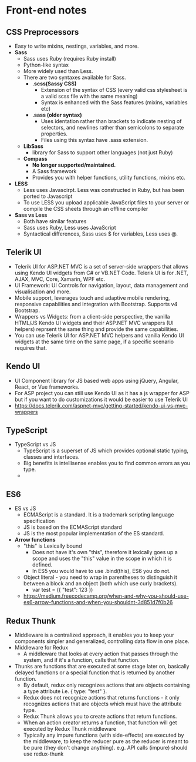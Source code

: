 # Front-end notes

## CSS Preprocessors
- Easy to write mixins, nestings, variables, and more.
- **Sass**
  - Sass uses Ruby (requires Ruby install)
  - Python-like syntax
  - More widely used than Less.
  - There are two syntaxes available for Sass.
    - **.scss(Sassy CSS)**
      - Extension of the syntax of CSS (every valid css stylesheet is a valid scss file with the same meaning)
      - Syntax is enhanced with the Sass features (mixins, variables etc)
    - **.sass (older syntax)**
      - Uses identation rather than brackets to indicate nesting of selectors, and newlines rather than semicolons to separate properties. 
      - Files using this syntax have .sass extension.
  - **LibSass**
    - library for Sass to support other languages (not just Ruby)
  - **Compass**
    - **No longer supported/maintained.**
    - A Sass framework
    - Provides you with helper functions, utility functions, mixins etc.
- **LESS**
  - Less uses Javascirpt. Less was constructed in Ruby, but has been ported to Javascript
  - To use LESS you upload applicable JavaScript files to your server or compile the CSS sheets through an offline compiler
- **Sass vs Less**
  - Both have similar features
  - Sass uses Ruby, Less uses JavaScript
  - Syntactical differences, Sass uses $ for variables, Less uses @.


## Telerik UI
- Telerik UI for ASP.NET MVC is a set of server-side wrappers that allows using Kendo UI widgets from C# or VB.NET Code. Telerik UI is for .NET, AJAX, MVC, Core, Xamarin, WPF etc.
- UI Framework: UI Controls for navigation, layout, data management and visualisation and more.
- Mobile support, leverages touch and adaptive mobile rendering, responsive capabilities and integration with Bootstrap. Supports v4 Bootstrap.
- Wrappers vs Widgets: from a client-side perspective, the vanilla HTML/JS Kendo UI widgets and their ASP.NET MVC wrappers (UI helpers) reprsent the same thing and provide the same capabilities.
- You can use Telerik UI for ASP.NET MVC helpers and vanilla Kendo UI widgets at the same time on the same page, if a specific scenario requires that.

## Kendo UI
- UI Component library for JS based web apps using jQuery, Angular, React, or Vue frameworks.
- For ASP project you can still use Kendo UI as it has a js wrapper for ASP but if you want to do customizations it would be easier to use Telerik UI
- https://docs.telerik.com/aspnet-mvc/getting-started/kendo-ui-vs-mvc-wrappers

## TypeScript
- TypeScript vs JS
  - TypeScript is a superset of JS which provides optional static typing, classes and interfaces. 
  - Big benefits is intellisense enables you to find common errors as you type.
  - 

## ES6
- ES vs JS
  - ECMAScript is a standard. It is a trademark scripting language specification
  - JS is based on the ECMAScript standard
  - JS is the most popular implementation of the ES standard.
- **Arrow functions**
  - "this" is Lexically bound 
    - Does not have it's own "this", therefore it lexically goes up a scope and uses the "this" value in the scope in which it is defined.
    - In ES5 you would have to use .bind(this), ES6 you do not.
  - Object literal - you need to wrap in parentheses to distinguish it between a block and an object (both which use curly brackets).
    - var test = ({ "test": 123 })
  - https://medium.freecodecamp.org/when-and-why-you-should-use-es6-arrow-functions-and-when-you-shouldnt-3d851d7f0b26

## Redux Thunk
- Middleware is a centralized approach, it enables you to keep your components simpler and generalized, controlling data flow in one place. 
- Middleware for Redux
  - A middleware that looks at every action that passes through the system, and if it's a function, calls that function.
- Thunks are functions that are executed at some stage later on, basically delayed functions or a special function that is returned by another function.
  - By default, redux only recognizes actions that are objects containing a type attribute i.e. { type: "test" }.
  - Redux does not recognize actions that returns functions - it only recognizes actions that are objects which must have the attribute type.
  - Redux Thunk allows you to create actions that return functions.
  - When an action creator returns a function, that function will get executed by Redux Thunk middleware
  - Typically any impure functions (with side-effects) are executed by the middleware, to keep the reducer pure as the reducer is meant to be pure (they don't change anything). e.g. API calls (impure) should use redux-thunk




